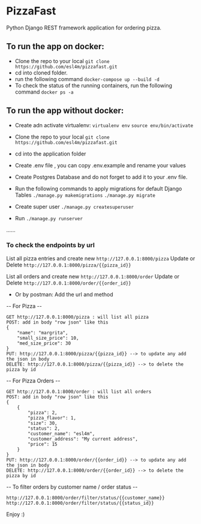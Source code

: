 # PizzaFast
Python Django REST framework application for ordering pizza.


## To run the app on docker:
- Clone the repo to your local `git clone https://github.com/esl4m/pizzafast.git`
- cd into cloned folder.
- run the following command `docker-compose up --build -d`
- To check the status of the running containers, run the following command `docker ps -a`


## To run the app without docker:
- Create adn activate virtualenv: 
`virtualenv env`
`source env/bin/activate`

- Clone the repo to your local `git clone https://github.com/esl4m/pizzafast.git`

- cd into the application folder

- Create .env file , you can copy .env.example and rename your values

- Create Postgres Database and do not forget to add it to your .env file.

- Run the following commands to apply migrations for default Django Tables
`./manage.py makemigrations`
`./manage.py migrate`

- Create super user `./manage.py createsuperuser`

- Run `./manage.py runserver`

......

### To check the endpoints by url
List all pizza entries and create new `http://127.0.0.1:8000/pizza`
Update or Delete `http://127.0.0.1:8000/pizza/{{pizza_id}}`

List all orders and create new `http://127.0.0.1:8000/order`
Update or Delete `http://127.0.0.1:8000/order/{{order_id}}`

- Or by postman: Add the url and method

-- For Pizza --
```
GET http://127.0.0.1:8000/pizza : will list all pizza
POST: add in body "row json" like this
{
    "name": "margrita",
    "small_size_price": 10,
    "med_size_price": 30
}
PUT: http://127.0.0.1:8000/pizza/{{pizza_id}} --> to update any add the json in body
DELETE: http://127.0.0.1:8000/pizza/{{pizza_id}} --> to delete the pizza by id
```

-- For Pizza Orders --
```
GET http://127.0.0.1:8000/order : will list all orders
POST: add in body "row json" like this
{
    {
        "pizza": 2,
        "pizza_flavor": 1,
        "size": 30,
        "status": 2,
        "customer_name": "esl4m",
        "customer_address": "My current address",
        "price": 15
    }
}
PUT: http://127.0.0.1:8000/order/{{order_id}} --> to update any add the json in body
DELETE: http://127.0.0.1:8000/order/{{order_id}} --> to delete the pizza by id
```

-- To filter orders by customer name / order status --
```
http://127.0.0.1:8000/order/filter/status/{{customer_name}}
http://127.0.0.1:8000/order/filter/status/{{status_id}}

```

Enjoy :)
